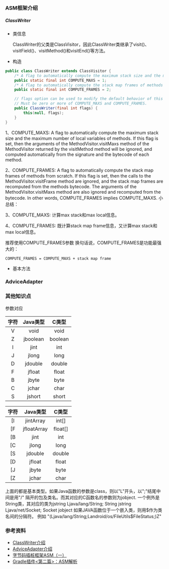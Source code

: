 ### ASM框架介绍


##### ClassWriter
- 类信息

    ClassWriter的父类是ClassVisitor，因此ClassWriter类继承了visit()、visitField()、visitMethod()和visitEnd()等方法。

- 构造
```Java
public class ClassWriter extends ClassVisitor {
    /* A flag to automatically compute the maximum stack size and the maximum number of local variables of methods. */
    public static final int COMPUTE_MAXS = 1;
    /* A flag to automatically compute the stack map frames of methods from scratch. */
    public static final int COMPUTE_FRAMES = 2;

    // flags option can be used to modify the default behavior of this class.
    // Must be zero or more of COMPUTE_MAXS and COMPUTE_FRAMES.
    public ClassWriter(final int flags) {
        this(null, flags);
    }
}
```

1、COMPUTE_MAXS: A flag to automatically compute the maximum stack size and the maximum number of local variables of methods. If this flag is set, then the arguments of the MethodVisitor.visitMaxs method of the MethodVisitor returned by the visitMethod method will be ignored, and computed automatically from the signature and the bytecode of each method.

2、COMPUTE_FRAMES: A flag to automatically compute the stack map frames of methods from scratch. If this flag is set, then the calls to the MethodVisitor.visitFrame method are ignored, and the stack map frames are recomputed from the methods bytecode. The arguments of the MethodVisitor.visitMaxs method are also ignored and recomputed from the bytecode. In other words, COMPUTE_FRAMES implies COMPUTE_MAXS.
小总结：

3、COMPUTE_MAXS: 计算max stack和max local信息。

4、COMPUTE_FRAMES: 既计算stack map frame信息，又计算max stack和max local信息。

推荐使用COMPUTE_FRAMES参数
换句话说，COMPUTE_FRAMES是功能最强大的：

    COMPUTE_FRAMES = COMPUTE_MAXS + stack map frame



- 基本方法



### AdviceAdapter



### 其他知识点


参数对应

| 字符 | Java类型 | C类型
| :----: | :----: | :----:|
| V | void | void |
|Z | jboolean | boolean |
| I | jint | int |
|J | jlong | long |
|D | jdouble | double |
|F | jfloat | float |
|B | jbyte | byte |
|C | jchar | char |
|S | jshort | short |



| 字符 | Java类型 | C类型
| :----: | :----: | :----:|
| [I  | jintArray | int[] |
|[F | jfloatArray | float[] |
| [B | jint | int |
|[C | jlong | long |
|[S | jdouble | double |
|[D | jfloat | float |
|[J | jbyte | byte |
|[Z | jchar | char |

上面的都是基本类型。如果Java函数的参数是class，则以"L"开头，以";"结尾中间是用"/" 隔开的包及类名。而其对应的C函数名的参数则为jobject. 一个例外是String类，其对应的类为jstring
Ljava/lang/String; String jstring
Ljava/net/Socket; Socket jobject
如果JAVA函数位于一个嵌入类，则用$作为类名间的分隔符。
例如 "(Ljava/lang/String;Landroid/os/FileUtils$FileStatus;)Z"





### 参考资料
- [ClassWriter介绍](https://blog.csdn.net/cold___play/article/details/124690032)
- [AdviceAdapter介绍](https://blog.csdn.net/cold___play/article/details/124832055)
- [字节码插桩框架ASM（一）](https://blog.csdn.net/qq_23992393/article/details/103677719)
- [Gradle插件<第二篇>：ASM解析](https://www.jianshu.com/p/197fa07466e6)
